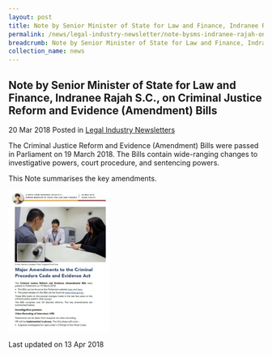 ```yaml
---
layout: post
title: Note by Senior Minister of State for Law and Finance, Indranee Rajah S.C., on Criminal Justice Reform and Evidence (Amendment) Bills(Amendment) Bill
permalink: /news/legal-industry-newsletter/note-bysms-indranee-rajah-on-criminal-justice-reform-evidence-amendment-bill/
breadcrumb: Note by Senior Minister of State for Law and Finance, Indranee Rajah S.C., on Criminal Justice Reform and Evidence (Amendment) Bills
collection_name: news
---
```


<style>
  .image {width: 200px;}
  .image img {max-width: 100%;}
</style>

Note by Senior Minister of State for Law and Finance, Indranee Rajah S.C., on Criminal Justice Reform and Evidence (Amendment) Bills
---

20 Mar 2018 Posted in [Legal Industry Newsletters](/news/legal-industry-newsletters/)

The Criminal Justice Reform and Evidence (Amendment) Bills were passed in Parliament on 19 March 2018. The Bills contain wide-ranging changes to investigative powers, court procedure, and sentencing powers.

This Note summarises the key amendments.

<div class="image">
  <a href="/files/NoteonCPC.pdf/"><img src="/images/1523589963117.jpg/"></a>
</div>

<p class="right-side-updated">Last updated on 13 Apr 2018</p>
